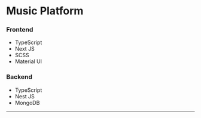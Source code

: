 # Music Platform

### Frontend
- TypeScript
- Next JS
- SCSS
- Material UI

### Backend 
- TypeScript
- Nest JS
- MongoDB
***
